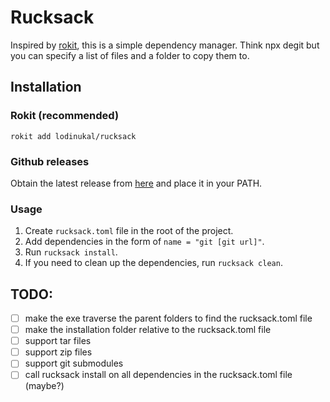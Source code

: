 # Rucksack

Inspired by [rokit](https://github.com/rojo-rbx/rokit), this is a simple dependency manager. Think npx degit but you can specify a list of files and a folder to copy them to.

## Installation

### Rokit (recommended) 
```
rokit add lodinukal/rucksack
```

### Github releases
Obtain the latest release from [here](https://github.com/lodinukal/rucksack/releases/latest) and place it in your PATH.

### Usage
1. Create `rucksack.toml` file in the root of the project. 
2. Add dependencies in the form of `name = "git [git url]"`. 
3. Run `rucksack install`.
4. If you need to clean up the dependencies, run `rucksack clean`.

## TODO:
- [ ] make the exe traverse the parent folders to find the rucksack.toml file
- [ ] make the installation folder relative to the rucksack.toml file
- [ ] support tar files
- [ ] support zip files
- [ ] support git submodules
- [ ] call rucksack install on all dependencies in the rucksack.toml file (maybe?)